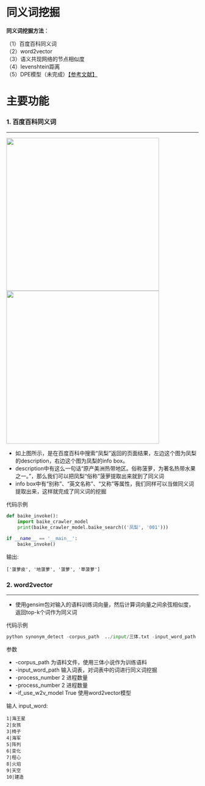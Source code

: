同义词挖掘
========



**同义词挖掘方法**：</br>

（1）百度百科同义词 </br>
（2）word2vector </br>
（3）语义共现网络的节点相似度 </br>
（4）levenshtein距离 </br>
（5）DPE模型（未完成）[【参考文献】](https://arxiv.org/pdf/1706.08186.pdf) </br>

主要功能
========
###  1. 百度百科同义词
--------
<img src="https://github.com/tigerchen52/synonym_detection/blob/master/input/img/baike2.png"  width="400" /> <img src="https://github.com/tigerchen52/synonym_detection/blob/master/input/img/baike.png"  width="400" /> </br>

* 如上图所示，是在百度百科中搜索“凤梨”返回的页面结果，左边这个图为凤梨的description，右边这个图为凤梨的info box。
* description中有这么一句话“原产美洲热带地区。俗称菠萝，为著名热带水果之一。”，那么我们可以把凤梨“俗称”菠萝提取出来就到了同义词 </br>
* info box中有“别称”、“英文名称”、“又称”等属性，我们同样可以当做同义词提取出来，这样就完成了同义词的挖掘</br>

代码示例
```python
def baike_invoke():
    import baike_crawler_model
    print(baike_crawler_model.baike_search(('凤梨', '001')))

if __name__ == '__main__':
    baike_invoke()
```
输出:

    ['菠萝皮', '地菠萝', '菠萝', '草菠萝']

###  2. word2vector
--------
* 使用gensim包对输入的语料训练词向量，然后计算词向量之间余弦相似度，返回top-k个词作为同义词 </br>

代码示例
```python
python synonym_detect -corpus_path  ../input/三体.txt -input_word_path ../temp/input_word.txt -process_number 2 if_use_w2v_model True
```
参数
* -corpus_path 为语料文件，使用三体小说作为训练语料
* -input_word_path 输入词表，对词表中的词进行同义词挖掘
* -process_number 2 进程数量
* -process_number 2 进程数量
* -if_use_w2v_model True 使用word2vector模型

输人 input_word:
```
1|海王星
2|女孩
3|椅子
4|海军
5|阵列
6|变化
7|程心
8|火焰
9|天空
10|建造
```

